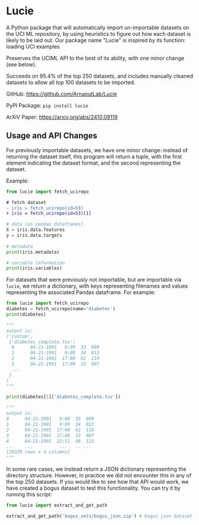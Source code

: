 # Lucie

A Python package that will automatically import un-importable datasets on the UCI ML repository, by using heuristics to figure out how each dataset is likely to be laid out. Our package name "Lucie" is inspired by its function: loading UCI examples

Preserves the UCIML API to the best of its ability, with one minor change (see below). 

Succeeds on 95.4% of the top 250 datasets, and includes manually cleaned datasets to allow all top 100 datasets to be imported. 

GitHub: https://github.com/ArnaoutLab/Lucie

PyPI Package: `pip install lucie`

ArXiV Paper: https://arxiv.org/abs/2410.09119

## Usage and API Changes

For previously importable datasets, we have one minor change: instead of returning the dataset itself, this program will return a tuple, with the first element indicating the dataset format, and the second representing the dataset. 

Example:
```python
from lucie import fetch_ucirepo 
```
```diff
# fetch dataset 
- iris = fetch_ucirepo(id=53)
+ iris = fetch_ucirepo(id=53)[1]
```
```python
# data (as pandas dataframes) 
X = iris.data.features 
y = iris.data.targets 
  
# metadata 
print(iris.metadata) 

# variable information 
print(iris.variables) 
```

For datasets that were previously not importable, but are importable via `lucie`, we return a dictionary, with keys representing filenames and values representing the associated Pandas dataframe. For example:

```python
from lucie import fetch_ucirepo
diabetes = fetch_ucirepo(name='diabetes')
print(diabetes)

"""
output is:
('custom',
 {'diabetes_complete.tsv':
  0      04-21-1991   9:09  33  009
  1      04-21-1991   9:09  34  013
  2      04-21-1991  17:08  62  119
  3      04-21-1991  17:08  33  007
  ...
 }
)
"""

print(diabetes[1]['diabetes_complete.tsv'])

"""
output is:
0      04-21-1991   9:09  33  009
1      04-21-1991   9:09  34  013
2      04-21-1991  17:08  62  119
3      04-21-1991  17:08  33  007
4      04-21-1991  22:51  48  123
...    ...          ...   .. ...
[29329 rows x 4 columns]
"""
```

In some rare cases, we instead return a JSON dictionary representing the directory structure. However, in practice we did not encounter this in any of the top 250 datasets. If you would like to see how that API would work, we have created a bogus dataset to test this functionality. You can try it by running this script: 

```python
from lucie import extract_and_get_path

extract_and_get_path('bogus_sets/bogus_json.zip') # bogus json dataset
```
